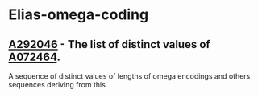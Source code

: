 # Elias-omega-coding
## [A292046](https://oeis.org/A292046) - The list of distinct values of [A072464](https://oeis.org/A072464).  
A sequence of distinct values of lengths of omega encodings and others sequences deriving from this.
